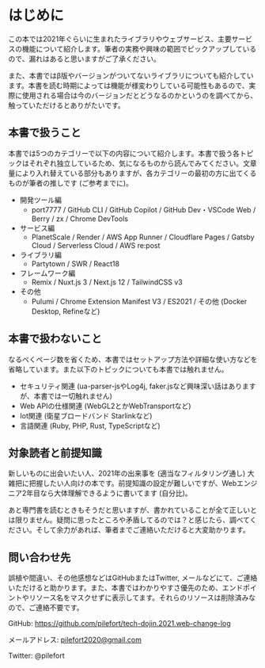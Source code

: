 # はじめに
この本では2021年ぐらいに生まれたライブラリやウェブサービス、主要サービスの機能について紹介します。筆者の実務や興味の範囲でピックアップしているので、漏れはあると思いますがご了承ください。

また、本書ではβ版やバージョンがついてないライブラリについても紹介しています。本書を読む時期によっては機能が様変わりしている可能性もあるので、実際に使用される場合は今のバージョンだとどうなるのかというのを調べてから、触っていただけるとありがたいです。

## 本書で扱うこと
本書では5つのカテゴリーで以下の内容について紹介します。本書で扱う各トピックはそれぞれ独立しているため、気になるものから読んでみてください。文章量により入れ替えている部分もありますが、各カテゴリーの最初の方に出てくるものが筆者の推しです (ご参考までに)。

- 開発ツール編
  - port7777 / GitHub CLI / GitHub Copilot  / GitHub Dev・VSCode Web / Berry / zx / Chrome DevTools
- サービス編
  - PlanetScale  / Render / AWS App Runner / Cloudflare Pages / Gatsby Cloud / Serverless Cloud / AWS re:post
- ライブラリ編
  - Partytown / SWR  / React18
- フレームワーク編
  - Remix / Nuxt.js 3 / Next.js 12 / TailwindCSS v3
- その他
  - Pulumi / Chrome Extension Manifest V3 / ES2021 / その他 (Docker Desktop, Refineなど)

## 本書で扱わないこと
なるべくページ数を省くため、本書ではセットアップ方法や詳細な使い方などを省略しています。また以下のトピックについても本書では触れません。

- セキュリティ関連 (ua-parser-jsやLog4j, faker.jsなど興味深い話はありますが、本書では一切触れません)
- Web APIの仕様関連 (WebGL2とかWebTransportなど)
- Iot関連 (衛星ブロードバンド Starlinkなど)
- 言語関連 (Ruby, PHP, Rust, TypeScriptなど)

## 対象読者と前提知識
新しいものに出会いたい人、2021年の出来事を (適当なフィルタリング通し) 大雑把に把握したい人向けの本です。前提知識の設定が難しいですが、Webエンジニア2年目なら大体理解できるように書いてます (自分比)。

あと専門書を読むときもそうだと思いますが、書かれていることが全て正しいとは限りません。疑問に思ったところや矛盾してるのでは？と感じたら、調べてください。そして余力があれば、筆者までご連絡いただけると大変助かります。

## 問い合わせ先
誤植や間違い、その他感想などはGitHubまたはTwitter, メールなどにて、ご連絡いただけると助かります。また、本書ではわかりやすさ優先のため、エンドポイントやリソース名をマスクせずに表示してます。それらのリソースは削除済みなので、ご連絡不要です。

GitHub:
https://github.com/pilefort/tech-dojin.2021.web-change-log

メールアドレス: pilefort2020@gmail.com

Twitter: @pilefort
